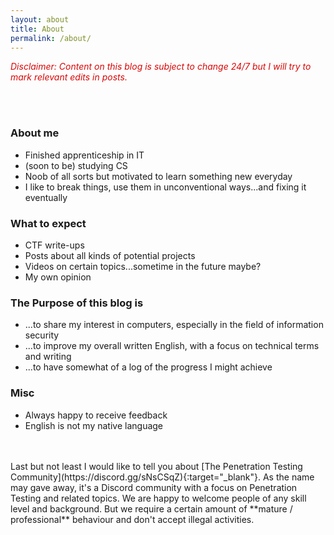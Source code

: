 ```yaml
---
layout: about
title: About
permalink: /about/
---
```


<span style="color:#D90707">*Disclaimer: Content on this blog is subject to change 24/7 but I will try to mark relevant edits in posts.*</span>

<br>
<br>

### **About me**
* Finished apprenticeship in IT
* (soon to be) studying CS
* Noob of all sorts but motivated to learn something new everyday
* I like to break things, use them in unconventional ways...and fixing it eventually



### **What to expect**
* CTF write-ups
* Posts about all kinds of potential projects
* Videos on certain topics...sometime in the future maybe?
* My own opinion



### **The Purpose of this blog is**
* ...to share my interest in computers, especially in the field of information security
* ...to improve my overall written English, with a focus on technical terms and writing
* ...to have somewhat of a log of the progress I might achieve



### **Misc**
* Always happy to receive feedback
* English is not my native language

<br>
<br>
Last but not least I would like to tell you about [The Penetration Testing Community<i class="fa fa-external-link"></i>](https://discord.gg/sNsCSqZ){:target="_blank"}.
As the name may gave away, it's a Discord community with a focus on Penetration Testing and related topics. We are happy to welcome people of any skill level and background. But we require a certain amount of **mature / professional** behaviour and don't accept illegal activities.
